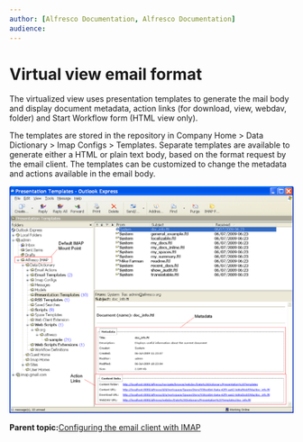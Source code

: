 ```yaml
---
author: [Alfresco Documentation, Alfresco Documentation]
audience: 
---
```


# Virtual view email format

The virtualized view uses presentation templates to generate the mail body and display document metadata, action links \(for download, view, webdav, folder\) and Start Workflow form \(HTML view only\).

The templates are stored in the repository in Company Home \> Data Dictionary \> Imap Configs \> Templates. Separate templates are available to generate either a HTML or plain text body, based on the format request by the email client. The templates can be customized to change the metadata and actions available in the email body.

![](../images/Imap-virtualized-view.png)

**Parent topic:**[Configuring the email client with IMAP](../concepts/imap-intro.md)

